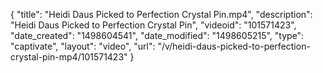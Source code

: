 {
    "title": "Heidi Daus Picked to Perfection Crystal Pin.mp4",
    "description": "Heidi Daus Picked to Perfection Crystal Pin",
    "videoid": "101571423",
    "date_created": "1498604541",
    "date_modified": "1498605215",
    "type": "captivate",
    "layout": "video",
    "url": "\/v\/heidi-daus-picked-to-perfection-crystal-pin-mp4\/101571423"
}